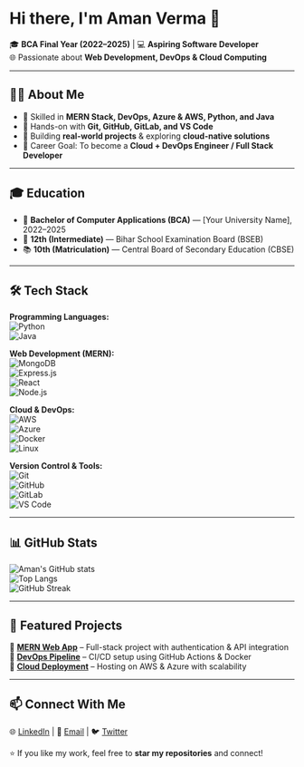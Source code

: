 # Hi there, I'm Aman Verma 👋  

🎓 **BCA Final Year (2022–2025)** | 💻 **Aspiring Software Developer**  
🌐 Passionate about **Web Development, DevOps & Cloud Computing**  

---

## 👨‍💻 About Me  
- 🌱 Skilled in **MERN Stack, DevOps, Azure & AWS, Python, and Java**  
- 🔧 Hands-on with **Git, GitHub, GitLab, and VS Code**  
- 🚀 Building **real-world projects** & exploring **cloud-native solutions**  
- 🎯 Career Goal: To become a **Cloud + DevOps Engineer / Full Stack Developer**  

---

## 🎓 Education  
- 📘 **Bachelor of Computer Applications (BCA)** — [Your University Name], 2022–2025  
- 🏫 **12th (Intermediate)** — Bihar School Examination Board (BSEB)  
- 📚 **10th (Matriculation)** — Central Board of Secondary Education (CBSE)  

---

## 🛠️ Tech Stack  

**Programming Languages:**  
![Python](https://img.shields.io/badge/Python-3776AB?style=for-the-badge&logo=python&logoColor=white)  
![Java](https://img.shields.io/badge/Java-ED8B00?style=for-the-badge&logo=openjdk&logoColor=white)  

**Web Development (MERN):**  
![MongoDB](https://img.shields.io/badge/MongoDB-4EA94B?style=for-the-badge&logo=mongodb&logoColor=white)  
![Express.js](https://img.shields.io/badge/Express.js-000000?style=for-the-badge&logo=express&logoColor=white)  
![React](https://img.shields.io/badge/React-20232A?style=for-the-badge&logo=react&logoColor=61DAFB)  
![Node.js](https://img.shields.io/badge/Node.js-43853D?style=for-the-badge&logo=node.js&logoColor=white)  

**Cloud & DevOps:**  
![AWS](https://img.shields.io/badge/AWS-FF9900?style=for-the-badge&logo=amazon-aws&logoColor=white)  
![Azure](https://img.shields.io/badge/Azure-0078D4?style=for-the-badge&logo=microsoft-azure&logoColor=white)  
![Docker](https://img.shields.io/badge/Docker-2496ED?style=for-the-badge&logo=docker&logoColor=white)  
![Linux](https://img.shields.io/badge/Linux-FCC624?style=for-the-badge&logo=linux&logoColor=black)  

**Version Control & Tools:**  
![Git](https://img.shields.io/badge/Git-F05032?style=for-the-badge&logo=git&logoColor=white)  
![GitHub](https://img.shields.io/badge/GitHub-181717?style=for-the-badge&logo=github&logoColor=white)  
![GitLab](https://img.shields.io/badge/GitLab-FC6D26?style=for-the-badge&logo=gitlab&logoColor=white)  
![VS Code](https://img.shields.io/badge/VS%20Code-007ACC?style=for-the-badge&logo=visual-studio-code&logoColor=white)  

---

## 📊 GitHub Stats  

![Aman's GitHub stats](https://github-readme-stats.vercel.app/api?username=YourUserName&show_icons=true&theme=radical)  
![Top Langs](https://github-readme-stats.vercel.app/api/top-langs/?username=YourUserName&layout=compact&theme=radical)  
![GitHub Streak](https://github-readme-streak-stats.herokuapp.com/?user=YourUserName&theme=radical)  

---

## 📂 Featured Projects  

🔹 [**MERN Web App**](#) – Full-stack project with authentication & API integration  
🔹 [**DevOps Pipeline**](#) – CI/CD setup using GitHub Actions & Docker  
🔹 [**Cloud Deployment**](#) – Hosting on AWS & Azure with scalability  

---

## 📫 Connect With Me  

🌐 [LinkedIn](#) | 📧 [Email](#) | 🐦 [Twitter](#)  

⭐ If you like my work, feel free to **star my repositories** and connect!  
